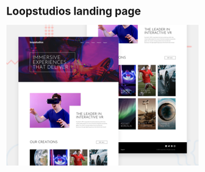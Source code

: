 # Loopstudios landing page

![Design preview for the Loopstudios landing page coding challenge](./design/desktop-preview.jpg)

